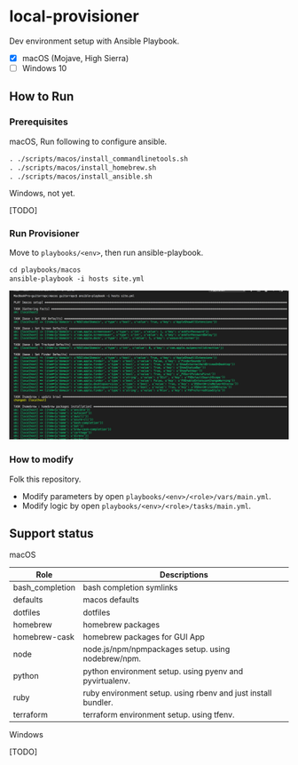 # local-provisioner

Dev environment setup with Ansible Playbook.

- [x] macOS (Mojave, High Sierra)
- [ ] Windows 10

## How to Run

### Prerequisites

macOS, Run following to configure ansible.

```shell
. ./scripts/macos/install_commandlinetools.sh
. ./scripts/macos/install_homebrew.sh
. ./scripts/macos/install_ansible.sh
```

Windows, not yet.

[TODO]

### Run Provisioner

Move to `playbooks/<env>`, then run ansible-playbook.

```shell
cd playbooks/macos
ansible-playbook -i hosts site.yml
```

![](/readme_images/ansible_macos.png)

### How to modify

Folk this repository.

* Modify parameters by open `playbooks/<env>/<role>/vars/main.yml`.
* Modify logic by open `playbooks/<env>/<role>/tasks/main.yml`.


## Support status

macOS

Role | Descriptions
---- | ----
bash_completion | bash completion symlinks
defaults | macos defaults
dotfiles | dotfiles
homebrew | homebrew packages
homebrew-cask | homebrew packages for GUI App
node | node.js/npm/npmpackages setup. using nodebrew/npm.
python | python environment setup. using pyenv and pyvirtualenv.
ruby | ruby environment setup. using rbenv and just install bundler.
terraform | terraform environment setup. using tfenv.

Windows

[TODO]
